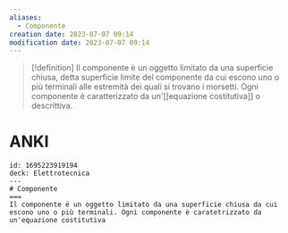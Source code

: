 ```yaml
---
aliases:
  - Componente
creation date: 2023-07-07 09:14
modification date: 2023-07-07 09:14
---
```


>[!definition]
>Il componente è un oggetto limitato da una superficie chiusa, detta superficie limite del componente da cui escono uno o più terminali alle estremità dei quali si trovano i morsetti.
>Ogni componente è caratterizzato da un'[[equazione costitutiva]] o descrittiva.

# ANKI

```anki
id: 1695223919194
deck: Elettrotecnica
---
# Componente
===
Il componente è un oggetto limitato da una superficie chiusa da cui escono uno o più terminali. Ogni componente è caratetrizzato da un'equazione costitutiva
```

